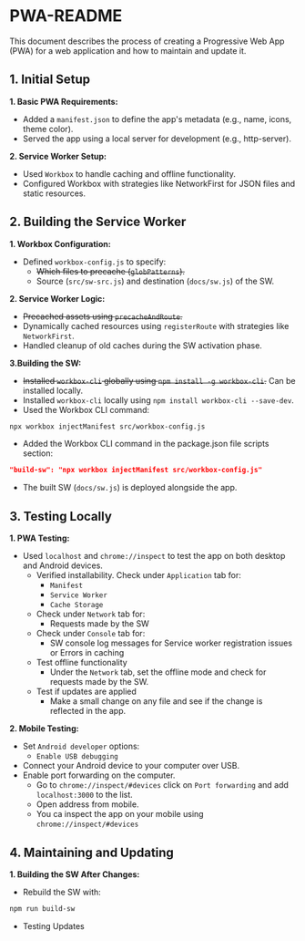 # PWA-README
This document describes the process of creating a Progressive Web App (PWA) for a web application and how to maintain and update it.

## 1. Initial Setup
**1. Basic PWA Requirements:**

- Added a `manifest.json` to define the app's metadata (e.g., name, icons, theme color).
- Served the app using a local server for development (e.g., http-server).

**2. Service Worker Setup:**

- Used `Workbox` to handle caching and offline functionality.
- Configured Workbox with strategies like NetworkFirst for JSON files and static resources.

## 2. Building the Service Worker
**1. Workbox Configuration:**

- Defined `workbox-config.js` to specify:
    - ~~Which files to precache (`globPatterns`).~~
    - Source (`src/sw-src.js`) and destination (`docs/sw.js`) of the SW.

**2. Service Worker Logic:**

- ~~Precached assets using `precacheAndRoute`.~~
- Dynamically cached resources using `registerRoute` with strategies like `NetworkFirst`.
- Handled cleanup of old caches during the SW activation phase.

**3.Building the SW:**

- ~~Installed `workbox-cli` globally using `npm install -g workbox-cli`.~~ Can be installed locally.
- Installed `workbox-cli` locally using `npm install workbox-cli --save-dev`.
- Used the Workbox CLI command:
```bash
npx workbox injectManifest src/workbox-config.js
```
- Added the Workbox CLI command in the package.json file scripts section:
```json 
"build-sw": "npx workbox injectManifest src/workbox-config.js"
```
- The built SW (`docs/sw.js`) is deployed alongside the app.

## 3. Testing Locally

**1. PWA Testing:**

- Used `localhost` and `chrome://inspect` to test the app on both desktop and Android devices.
    - Verified installability. Check under `Application` tab for:
        - `Manifest`
        - `Service Worker`
        - `Cache Storage`
    - Check under `Network` tab for:
        - Requests made by the SW
    - Check under `Console` tab for:
        - SW console log messages for Service worker registration issues or Errors in caching 
    - Test offline functionality
        - Under the `Network` tab, set the offline mode and check for requests made by the SW.
    - Test if updates are applied
        - Make a small change on any file and see if the change is reflected in the app.

**2. Mobile Testing:**
- Set `Android developer` options:
    - `Enable USB debugging`
- Connect your Android device to your computer over USB.
- Enable port forwarding on the computer. 
    - Go to `chrome://inspect/#devices` click on `Port forwarding` and add `localhost:3000` to the list.
    - Open address from mobile. 
    - You ca inspect the app on your mobile using `chrome://inspect/#devices` 

## 4. Maintaining and Updating

**1. Building the SW After Changes:**
- Rebuild the SW with:
```bash
npm run build-sw
```

- Testing Updates


